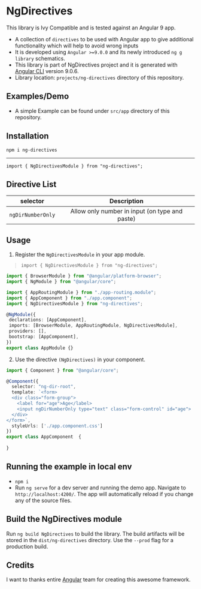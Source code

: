 # NgDirectives

This library is Ivy Compatible and is tested against an Angular 9 app. 

* A collection of `directives` to be used with Angular app to give additional functionality which will help to avoid wrong inputs
* It is developed using `Angular >=9.0.0` and its newly introduced `ng g library` schematics.
* This library is part of NgDirectives project and it is generated with [Angular CLI](https://github.com/angular/angular-cli) version 9.0.6.
* Library location: `projects/ng-directives` directory of this repository.

## Examples/Demo

* A simple Example can be found under `src/app` directory of this repository. 

## Installation

`npm i ng-directives`

****
`import { NgDirectivesModule } from "ng-directives";`<br>

## Directive List 

| selector          |                 Description                     |  
| ------------------| :---------------------------------------------: |
| `ngDirNumberOnly` | Allow only number in input (on type and paste)  | 



## Usage

1) Register the `NgDirectivesModule` in your app module.
 > `import { NgDirectivesModule } from "ng-directives";`

 ```typescript
 import { BrowserModule } from "@angular/platform-browser";
import { NgModule } from "@angular/core";

import { AppRoutingModule } from "./app-routing.module";
import { AppComponent } from "./app.component";
import { NgDirectivesModule } from "ng-directives";

@NgModule({
  declarations: [AppComponent],
  imports: [BrowserModule, AppRoutingModule, NgDirectivesModule],
  providers: [],
  bootstrap: [AppComponent],
})
export class AppModule {}

 ```

 2) Use the directive `(NgDirectives)` in your component.

```typescript
import { Component } from "@angular/core";

@Component({
  selector: "ng-dir-root",
  template: `<form>
  <div class="form-group">
    <label for="age">Age</label>
    <input ngDirNumberOnly type="text" class="form-control" id="age">
  </div>
</form>`,
  styleUrls: ['./app.component.css']
})
export class AppComponent  {
  
}
```

## Running the example in local env

* `npm i`
* Run `ng serve` for a dev server and running the demo app. Navigate to `http://localhost:4200/`. The app will automatically reload if you change any of the source files.


## Build the NgDirectives module

Run `ng build NgDirectives` to build the library. The build artifacts will be stored in the `dist/ng-directives` directory. Use the `--prod` flag for a production build.


## Credits

I want to thanks entire [Angular](https://angular.io) team for creating this awesome framework.
